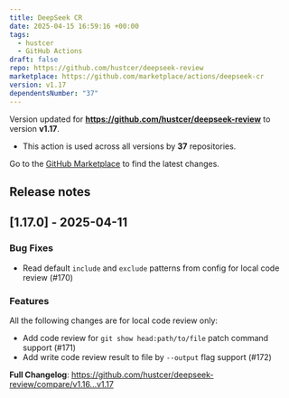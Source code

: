 ```yaml
---
title: DeepSeek CR
date: 2025-04-15 16:59:16 +00:00
tags:
  - hustcer
  - GitHub Actions
draft: false
repo: https://github.com/hustcer/deepseek-review
marketplace: https://github.com/marketplace/actions/deepseek-cr
version: v1.17
dependentsNumber: "37"
---
```



Version updated for **https://github.com/hustcer/deepseek-review** to version **v1.17**.
- This action is used across all versions by **37** repositories.

Go to the [GitHub Marketplace](https://github.com/marketplace/actions/deepseek-cr) to find the latest changes.

## Release notes

## [1.17.0] - 2025-04-11

### Bug Fixes

- Read default `include` and `exclude` patterns from config for local code review (#170)

### Features

All the following changes are for local code review only:

- Add code review for `git show head:path/to/file` patch command support (#171)
- Add write code review result to file by `--output` flag support (#172)


**Full Changelog**: https://github.com/hustcer/deepseek-review/compare/v1.16...v1.17
